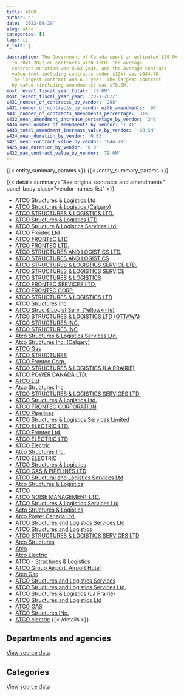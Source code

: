 ```yaml
---
title: ATCO
author: ''
date: '2022-08-29'
slug: atco
categories: []
tags: []
r_init: |-
  
description: The Government of Canada spent an estimated $29.0M
  in 2021-2022 on contracts with ATCO. The average
  contract duration was 0.63 year, and the average contract
  value (not including contracts under $10k) was $644.7K.
  The longest contract was 6.3 year. The largest contract
  by value (including amendments) was $79.0M.
most_recent_fiscal_year_total: '29.0M'
most_recent_fiscal_year_year: '2021-2022'
s431_number_of_contracts_by_vendor: '288'
s431_number_of_contracts_by_vendor_with_amendments: '90'
s431_number_of_contracts_amendments_percentage: '31%'
s432_mean_amendment_increase_percentage_by_vendor: '24%'
s434_mean_number_of_amendments_by_vendor: '1.41'
s433_total_amendment_increase_value_by_vendor: '-60.5M'
s424_mean_duration_by_vendor: '0.63'
s421_mean_contract_value_by_vendor: '644.7K'
s425_max_duration_by_vendor: '6.3'
s422_max_contract_value_by_vendor: '79.0M'
---
```


<script src="/rmarkdown-libs/htmlwidgets/htmlwidgets.js"></script>
<link href="/rmarkdown-libs/datatables-css/datatables-crosstalk.css" rel="stylesheet" />
<script src="/rmarkdown-libs/datatables-binding/datatables.js"></script>
<script src="/rmarkdown-libs/jquery/jquery-3.6.0.min.js"></script>
<link href="/rmarkdown-libs/dt-core-bootstrap/css/dataTables.bootstrap.min.css" rel="stylesheet" />
<link href="/rmarkdown-libs/dt-core-bootstrap/css/dataTables.bootstrap.extra.css" rel="stylesheet" />
<script src="/rmarkdown-libs/dt-core-bootstrap/js/jquery.dataTables.min.js"></script>
<script src="/rmarkdown-libs/dt-core-bootstrap/js/dataTables.bootstrap.min.js"></script>
<link href="/rmarkdown-libs/crosstalk/css/crosstalk.min.css" rel="stylesheet" />
<script src="/rmarkdown-libs/crosstalk/js/crosstalk.min.js"></script>
<script src="/rmarkdown-libs/htmlwidgets/htmlwidgets.js"></script>
<link href="/rmarkdown-libs/datatables-css/datatables-crosstalk.css" rel="stylesheet" />
<script src="/rmarkdown-libs/datatables-binding/datatables.js"></script>
<script src="/rmarkdown-libs/jquery/jquery-3.6.0.min.js"></script>
<link href="/rmarkdown-libs/dt-core-bootstrap/css/dataTables.bootstrap.min.css" rel="stylesheet" />
<link href="/rmarkdown-libs/dt-core-bootstrap/css/dataTables.bootstrap.extra.css" rel="stylesheet" />
<script src="/rmarkdown-libs/dt-core-bootstrap/js/jquery.dataTables.min.js"></script>
<script src="/rmarkdown-libs/dt-core-bootstrap/js/dataTables.bootstrap.min.js"></script>
<link href="/rmarkdown-libs/crosstalk/css/crosstalk.min.css" rel="stylesheet" />
<script src="/rmarkdown-libs/crosstalk/js/crosstalk.min.js"></script>

{{< entity_summary_params >}}
{{< /entity_summary_params >}}

{{< details summary="See original contracts and amendments" panel_body_class="vendor-names-list" >}}
- [ATCO Structures & Logistics Ltd](https://search.open.canada.ca/en/ct/?sort=contract_value_f%20desc&page=1&search_text=%22ATCO%20Structures%20%26%20Logistics%20Ltd%22)
- [ATCO Structures & Logistics (Calgary)](https://search.open.canada.ca/en/ct/?sort=contract_value_f%20desc&page=1&search_text=%22ATCO%20Structures%20%26%20Logistics%20%20%28Calgary%29%22)
- [ATCO STRUCTURES & LOGISTICS LTD.](https://search.open.canada.ca/en/ct/?sort=contract_value_f%20desc&page=1&search_text=%22ATCO%20STRUCTURES%20%26%20LOGISTICS%20LTD.%22)
- [ATCO Structures & Logistics LTD](https://search.open.canada.ca/en/ct/?sort=contract_value_f%20desc&page=1&search_text=%22ATCO%20Structures%20%26%20Logistics%20LTD%22)
- [ATCO Structure & Logistics Services Ltd.](https://search.open.canada.ca/en/ct/?sort=contract_value_f%20desc&page=1&search_text=%22ATCO%20Structure%20%26%20Logistics%20Services%20Ltd.%22)
- [ATCO Frontec Ltd](https://search.open.canada.ca/en/ct/?sort=contract_value_f%20desc&page=1&search_text=%22ATCO%20Frontec%20Ltd%22)
- [ATCO FRONTEC LTD](https://search.open.canada.ca/en/ct/?sort=contract_value_f%20desc&page=1&search_text=%22ATCO%20FRONTEC%20LTD%22)
- [ATCO FRONTEC LTD.](https://search.open.canada.ca/en/ct/?sort=contract_value_f%20desc&page=1&search_text=%22ATCO%20FRONTEC%20LTD.%22)
- [ATCO STRUCTURES AND LOGISTICS LTD.](https://search.open.canada.ca/en/ct/?sort=contract_value_f%20desc&page=1&search_text=%22ATCO%20STRUCTURES%20AND%20LOGISTICS%20LTD.%22)
- [ATCO STRUCTURES AND LOGISTICS](https://search.open.canada.ca/en/ct/?sort=contract_value_f%20desc&page=1&search_text=%22ATCO%20STRUCTURES%20AND%20LOGISTICS%22)
- [ATCO STRUCTURES & LOGISTICS SERVICE LTD.](https://search.open.canada.ca/en/ct/?sort=contract_value_f%20desc&page=1&search_text=%22ATCO%20STRUCTURES%20%26%20LOGISTICS%20SERVICE%20LTD.%22)
- [ATCO STRUCTURES & LOGISTICS SERVICE](https://search.open.canada.ca/en/ct/?sort=contract_value_f%20desc&page=1&search_text=%22ATCO%20STRUCTURES%20%26%20LOGISTICS%20SERVICE%22)
- [ATCO STRUCTURES & LOGISTICS](https://search.open.canada.ca/en/ct/?sort=contract_value_f%20desc&page=1&search_text=%22ATCO%20STRUCTURES%20%26%20LOGISTICS%22)
- [ATCO FRONTEC SERVICES LTD.](https://search.open.canada.ca/en/ct/?sort=contract_value_f%20desc&page=1&search_text=%22ATCO%20FRONTEC%20SERVICES%20LTD.%22)
- [ATCO FRONTEC CORP.](https://search.open.canada.ca/en/ct/?sort=contract_value_f%20desc&page=1&search_text=%22ATCO%20FRONTEC%20CORP.%22)
- [ATCO STRUCTURES & LOGISTICS LTD](https://search.open.canada.ca/en/ct/?sort=contract_value_f%20desc&page=1&search_text=%22ATCO%20STRUCTURES%20%26%20LOGISTICS%20LTD%22)
- [ATCO Structures Inc.](https://search.open.canada.ca/en/ct/?sort=contract_value_f%20desc&page=1&search_text=%22ATCO%20Structures%20Inc.%22)
- [ATCO Struc & Logist Serv. (Yellowknife)](https://search.open.canada.ca/en/ct/?sort=contract_value_f%20desc&page=1&search_text=%22ATCO%20Struc%20%26%20Logist%20Serv.%20%28Yellowknife%29%22)
- [ATCO STRUCTURES & LOGISTICS LTD (OTTAWA)](https://search.open.canada.ca/en/ct/?sort=contract_value_f%20desc&page=1&search_text=%22ATCO%20STRUCTURES%20%26%20LOGISTICS%20LTD%20%28OTTAWA%29%22)
- [ATCO STRUCTURES INC.](https://search.open.canada.ca/en/ct/?sort=contract_value_f%20desc&page=1&search_text=%22ATCO%20STRUCTURES%20INC.%22)
- [ATCO STRUCTURES INC](https://search.open.canada.ca/en/ct/?sort=contract_value_f%20desc&page=1&search_text=%22ATCO%20STRUCTURES%20INC%22)
- [Atco Structures & Logistics Services Ltd.](https://search.open.canada.ca/en/ct/?sort=contract_value_f%20desc&page=1&search_text=%22Atco%20Structures%20%26%20Logistics%20Services%20Ltd.%22)
- [Atco Structures Inc. (Calgary)](https://search.open.canada.ca/en/ct/?sort=contract_value_f%20desc&page=1&search_text=%22Atco%20Structures%20Inc.%20%28Calgary%29%22)
- [ATCO Gas](https://search.open.canada.ca/en/ct/?sort=contract_value_f%20desc&page=1&search_text=%22ATCO%20Gas%22)
- [ATCO STRUCTURES](https://search.open.canada.ca/en/ct/?sort=contract_value_f%20desc&page=1&search_text=%22ATCO%20STRUCTURES%22)
- [ATCO Frontec Corp.](https://search.open.canada.ca/en/ct/?sort=contract_value_f%20desc&page=1&search_text=%22ATCO%20Frontec%20Corp.%22)
- [ATCO STRUCTURES & LOGISTICS (LA PRAIRIE)](https://search.open.canada.ca/en/ct/?sort=contract_value_f%20desc&page=1&search_text=%22ATCO%20STRUCTURES%20%26%20LOGISTICS%20%28LA%20PRAIRIE%29%22)
- [ATCO POWER CANADA LTD.](https://search.open.canada.ca/en/ct/?sort=contract_value_f%20desc&page=1&search_text=%22ATCO%20POWER%20CANADA%20LTD.%22)
- [ATCO Ltd](https://search.open.canada.ca/en/ct/?sort=contract_value_f%20desc&page=1&search_text=%22ATCO%20Ltd%22)
- [Atco Structures Inc](https://search.open.canada.ca/en/ct/?sort=contract_value_f%20desc&page=1&search_text=%22Atco%20Structures%20Inc%22)
- [ATCO STRUCTURES & LOGISTICS SERVICES LTD.](https://search.open.canada.ca/en/ct/?sort=contract_value_f%20desc&page=1&search_text=%22ATCO%20STRUCTURES%20%26%20LOGISTICS%20SERVICES%20LTD.%22)
- [ATCO Structures & Logistics Ltd.](https://search.open.canada.ca/en/ct/?sort=contract_value_f%20desc&page=1&search_text=%22ATCO%20Structures%20%26%20Logistics%20Ltd.%22)
- [ATCO FRONTEC CORPORATION](https://search.open.canada.ca/en/ct/?sort=contract_value_f%20desc&page=1&search_text=%22ATCO%20FRONTEC%20CORPORATION%22)
- [ATCO Pipelines](https://search.open.canada.ca/en/ct/?sort=contract_value_f%20desc&page=1&search_text=%22ATCO%20Pipelines%22)
- [ATCO Structures & Logistics Services Limited](https://search.open.canada.ca/en/ct/?sort=contract_value_f%20desc&page=1&search_text=%22ATCO%20Structures%20%26%20Logistics%20Services%20Limited%22)
- [ATCO ELECTRIC LTD.](https://search.open.canada.ca/en/ct/?sort=contract_value_f%20desc&page=1&search_text=%22ATCO%20ELECTRIC%20LTD.%22)
- [ATCO Frontec Ltd.](https://search.open.canada.ca/en/ct/?sort=contract_value_f%20desc&page=1&search_text=%22ATCO%20Frontec%20Ltd.%22)
- [ATCO ELECTRIC LTD](https://search.open.canada.ca/en/ct/?sort=contract_value_f%20desc&page=1&search_text=%22ATCO%20ELECTRIC%20LTD%22)
- [ATCO Electric](https://search.open.canada.ca/en/ct/?sort=contract_value_f%20desc&page=1&search_text=%22ATCO%20Electric%22)
- [Atco Structures Inc.](https://search.open.canada.ca/en/ct/?sort=contract_value_f%20desc&page=1&search_text=%22Atco%20Structures%20Inc.%22)
- [ATCO ELECTRIC](https://search.open.canada.ca/en/ct/?sort=contract_value_f%20desc&page=1&search_text=%22ATCO%20ELECTRIC%22)
- [ATCO Structures & Logistics](https://search.open.canada.ca/en/ct/?sort=contract_value_f%20desc&page=1&search_text=%22ATCO%20Structures%20%26%20Logistics%22)
- [ATCO GAS & PIPELINES LTD](https://search.open.canada.ca/en/ct/?sort=contract_value_f%20desc&page=1&search_text=%22ATCO%20GAS%20%26%20PIPELINES%20LTD%22)
- [ATCO Structural and Logistics Services Ltd](https://search.open.canada.ca/en/ct/?sort=contract_value_f%20desc&page=1&search_text=%22ATCO%20Structural%20and%20Logistics%20Services%20Ltd%22)
- [Atco Structures & Logistics](https://search.open.canada.ca/en/ct/?sort=contract_value_f%20desc&page=1&search_text=%22Atco%20Structures%20%26%20Logistics%22)
- [ATCO](https://search.open.canada.ca/en/ct/?sort=contract_value_f%20desc&page=1&search_text=%22ATCO%22)
- [ATCO NOISE MANAGEMENT LTD.](https://search.open.canada.ca/en/ct/?sort=contract_value_f%20desc&page=1&search_text=%22ATCO%20NOISE%20MANAGEMENT%20LTD.%22)
- [ATCO Structures & Logistics Services Ltd](https://search.open.canada.ca/en/ct/?sort=contract_value_f%20desc&page=1&search_text=%22ATCO%20Structures%20%26%20Logistics%20Services%20Ltd%22)
- [Acto Structures & Logistics](https://search.open.canada.ca/en/ct/?sort=contract_value_f%20desc&page=1&search_text=%22Acto%20Structures%20%26%20Logistics%22)
- [Atco Power Canada Ltd.](https://search.open.canada.ca/en/ct/?sort=contract_value_f%20desc&page=1&search_text=%22Atco%20Power%20Canada%20Ltd.%22)
- [ATCO Structures and Logistics Services Ltd](https://search.open.canada.ca/en/ct/?sort=contract_value_f%20desc&page=1&search_text=%22ATCO%20Structures%20and%20Logistics%20Services%20Ltd%22)
- [ATCO Structures and Logistics](https://search.open.canada.ca/en/ct/?sort=contract_value_f%20desc&page=1&search_text=%22ATCO%20Structures%20and%20Logistics%22)
- [ATCO STRUCTURES & LOGISTICS SERVICES LTD](https://search.open.canada.ca/en/ct/?sort=contract_value_f%20desc&page=1&search_text=%22ATCO%20STRUCTURES%20%26%20LOGISTICS%20SERVICES%20LTD%22)
- [Atco Structures](https://search.open.canada.ca/en/ct/?sort=contract_value_f%20desc&page=1&search_text=%22Atco%20Structures%22)
- [Atco](https://search.open.canada.ca/en/ct/?sort=contract_value_f%20desc&page=1&search_text=%22Atco%22)
- [Atco Electric](https://search.open.canada.ca/en/ct/?sort=contract_value_f%20desc&page=1&search_text=%22Atco%20Electric%22)
- [ATCO - Structures & Logistics](https://search.open.canada.ca/en/ct/?sort=contract_value_f%20desc&page=1&search_text=%22ATCO%20-%20Structures%20%26%20Logistics%22)
- [ATCO Group Airport, Airport Hotel](https://search.open.canada.ca/en/ct/?sort=contract_value_f%20desc&page=1&search_text=%22ATCO%20Group%20Airport%2c%20Airport%20Hotel%22)
- [Atco Gas](https://search.open.canada.ca/en/ct/?sort=contract_value_f%20desc&page=1&search_text=%22Atco%20Gas%22)
- [ATCO Structures and Logistics Services](https://search.open.canada.ca/en/ct/?sort=contract_value_f%20desc&page=1&search_text=%22ATCO%20Structures%20and%20Logistics%20Services%22)
- [ATCO Structures and Logistics Services Ltd.](https://search.open.canada.ca/en/ct/?sort=contract_value_f%20desc&page=1&search_text=%22ATCO%20Structures%20and%20Logistics%20Services%20Ltd.%22)
- [ATCO Structures & Logistics (La Prairie)](https://search.open.canada.ca/en/ct/?sort=contract_value_f%20desc&page=1&search_text=%22ATCO%20Structures%20%26%20Logistics%20%28La%20Prairie%29%22)
- [ATCO Structures and Logistics Ltd](https://search.open.canada.ca/en/ct/?sort=contract_value_f%20desc&page=1&search_text=%22ATCO%20Structures%20and%20Logistics%20Ltd%22)
- [ATCO GAS](https://search.open.canada.ca/en/ct/?sort=contract_value_f%20desc&page=1&search_text=%22ATCO%20GAS%22)
- [ATCO Structures INc.](https://search.open.canada.ca/en/ct/?sort=contract_value_f%20desc&page=1&search_text=%22ATCO%20Structures%20INc.%22)
- [ATCO electric](https://search.open.canada.ca/en/ct/?sort=contract_value_f%20desc&page=1&search_text=%22ATCO%20electric%22)
{{< /details >}}

## Departments and agencies

<div id="htmlwidget-1" style="width:100%;height:auto;" class="datatables html-widget"></div>
<script type="application/json" data-for="htmlwidget-1">{"x":{"style":"bootstrap","filter":"none","vertical":false,"data":[["<a href=\"/departments/aafc-aac/\">Agriculture and Agri-Food Canada<\/a>","<a href=\"/departments/cbsa-asfc/\">Canada Border Services Agency<\/a>","<a href=\"/departments/cic/\">Immigration, Refugees and Citizenship Canada<\/a>","<a href=\"/departments/csc-scc/\">Correctional Service of Canada<\/a>","<a href=\"/departments/dfatd-maecd/\">Global Affairs Canada<\/a>","<a href=\"/departments/dfo-mpo/\">Fisheries and Oceans Canada<\/a>","<a href=\"/departments/dnd-mdn/\">National Defence<\/a>","<a href=\"/departments/ec/\">Environment and Climate Change Canada<\/a>","<a href=\"/departments/nrc-cnrc/\">National Research Council Canada<\/a>","<a href=\"/departments/nrcan-rncan/\">Natural Resources Canada<\/a>","<a href=\"/departments/pc/\">Parks Canada<\/a>","<a href=\"/departments/pwgsc-tpsgc/\">Public Services and Procurement Canada<\/a>","<a href=\"/departments/rcmp-grc/\">Royal Canadian Mounted Police<\/a>"],[38543.17,null,5926.04,27023.23,12873,19954.8,17406359.43,932612.37,11757919.3,1306255.57,7329.96,435293.65,368876.95],[null,22137.16,36351.2,49552.53,null,null,15260204.81,936077.69,12720236.96,1275962.68,7350.04,12497.65,null],[null,null,29485.57,32859.34,null,null,15240389.49,843164.51,11482866.29,1260054.85,7329.96,null,null],[null,null,29485.57,null,null,39984.66,16111793.81,883793.46,10601765.14,1326697.22,null,31460.1,23707.36]],"container":"<table class=\"table table-striped table-hover row-border order-column display\">\n  <thead>\n    <tr>\n      <th>Department<\/th>\n      <th>2018-2019<\/th>\n      <th>2019-2020<\/th>\n      <th>2020-2021<\/th>\n      <th>2021-2022<\/th>\n    <\/tr>\n  <\/thead>\n<\/table>","options":{"order":[[4,"desc"]],"pageLength":10,"autoWidth":true,"columnDefs":[{"targets":1,"render":"function(data, type, row, meta) {\n    return type !== 'display' ? data : DTWidget.formatCurrency(data, \"$\", 2, 3, \",\", \".\", true, null);\n  }"},{"targets":2,"render":"function(data, type, row, meta) {\n    return type !== 'display' ? data : DTWidget.formatCurrency(data, \"$\", 2, 3, \",\", \".\", true, null);\n  }"},{"targets":3,"render":"function(data, type, row, meta) {\n    return type !== 'display' ? data : DTWidget.formatCurrency(data, \"$\", 2, 3, \",\", \".\", true, null);\n  }"},{"targets":4,"render":"function(data, type, row, meta) {\n    return type !== 'display' ? data : DTWidget.formatCurrency(data, \"$\", 2, 3, \",\", \".\", true, null);\n  }"},{"width":"16%","targets":[1,2,3,4]},{"className":"dt-right","targets":[1,2,3,4]}],"orderClasses":false}},"evals":["options.columnDefs.0.render","options.columnDefs.1.render","options.columnDefs.2.render","options.columnDefs.3.render"],"jsHooks":[]}</script>
<p class="text-right">
<a href="https://github.com/GoC-Spending/contracts-data/tree/main/data/out/vendors/atco/summary_by_fiscal_year_by_department.csv" class="source-data-link btn btn-link">View source data</a>
</p>

## Categories

<div id="htmlwidget-2" style="width:100%;height:auto;" class="datatables html-widget"></div>
<script type="application/json" data-for="htmlwidget-2">{"x":{"style":"bootstrap","filter":"none","vertical":false,"data":[["<a href=\"/categories/other/\">(Other)<\/a>","<a href=\"/categories/facilities_and_construction/\">Facilities and construction<\/a>","<a href=\"/categories/office_management/\">Office management<\/a>","<a href=\"/categories/defence/\">Defence<\/a>","<a href=\"/categories/professional_services/\">Professional services<\/a>","<a href=\"/categories/transportation_and_logistics/\">Transportation and logistics<\/a>","<a href=\"/categories/industrial_products_and_services/\">Industrial products and services<\/a>","<a href=\"/categories/travel/\">Travel<\/a>","<a href=\"/categories/human_capital/\">Human capital<\/a>"],[null,16546698.76,25524.86,null,15666460.89,67409.95,null,12873,null],[15787.8,14294121.5,62163.33,null,15594744.09,57257.84,38745,null,257551.16],[null,12437417.97,485390.92,null,15782253.82,17018.23,null,null,174069.06],[11277,12289179.73,19247.17,16758,16591787.75,92762.29,10573.33,17102.06,null]],"container":"<table class=\"table table-striped table-hover row-border order-column display\">\n  <thead>\n    <tr>\n      <th>Category<\/th>\n      <th>2018-2019<\/th>\n      <th>2019-2020<\/th>\n      <th>2020-2021<\/th>\n      <th>2021-2022<\/th>\n    <\/tr>\n  <\/thead>\n<\/table>","options":{"order":[[4,"desc"]],"dom":"t","pageLength":30,"autoWidth":true,"columnDefs":[{"targets":1,"render":"function(data, type, row, meta) {\n    return type !== 'display' ? data : DTWidget.formatCurrency(data, \"$\", 2, 3, \",\", \".\", true, null);\n  }"},{"targets":2,"render":"function(data, type, row, meta) {\n    return type !== 'display' ? data : DTWidget.formatCurrency(data, \"$\", 2, 3, \",\", \".\", true, null);\n  }"},{"targets":3,"render":"function(data, type, row, meta) {\n    return type !== 'display' ? data : DTWidget.formatCurrency(data, \"$\", 2, 3, \",\", \".\", true, null);\n  }"},{"targets":4,"render":"function(data, type, row, meta) {\n    return type !== 'display' ? data : DTWidget.formatCurrency(data, \"$\", 2, 3, \",\", \".\", true, null);\n  }"},{"width":"16%","targets":[1,2,3,4]},{"className":"dt-right","targets":[1,2,3,4]}],"orderClasses":false,"lengthMenu":[10,25,30,50,100]}},"evals":["options.columnDefs.0.render","options.columnDefs.1.render","options.columnDefs.2.render","options.columnDefs.3.render"],"jsHooks":[]}</script>
<p class="text-right">
<a href="https://github.com/GoC-Spending/contracts-data/tree/main/data/out/vendors/atco/summary_by_fiscal_year_by_category.csv" class="source-data-link btn btn-link">View source data</a>
</p>
